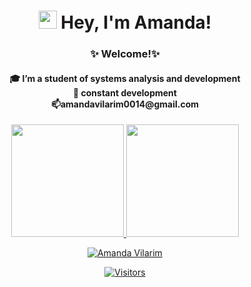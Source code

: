 <h1 align="center"><img src="https://github.com/TheDudeThatCode/TheDudeThatCode/blob/master/Assets/Hi.gif" width="29px"> Hey, I'm Amanda!</h1>
<h3 align = "center">✨ Welcome!✨
  

  <h4 align="center">🎓 I’m a student of systems analysis and development<br>
  🌱 constant development<br>
 📫amandavilarim0014@gmail.com
</h4>
 
   

<!---
devamanda-vilarim/devamanda-vilarim is a ✨ special ✨ repository because its `README.md` (this file) appears on your GitHub profile.
You can click the Preview link to take a look at your changes.
--->




 <div align="center" >
  <a href="https://github.com/devamanda-vilarim">
  <img height="180em" src="https://github-readme-stats.vercel.app/api?username=devamanda-vilarim&show_icons=true&theme=dracula&include_all_commits=true&count_private=true"/>
  <img height="180em" src="https://github-readme-stats.vercel.app/api/top-langs/?username=devamanda-vilarim&layout=compact&langs_count=16&theme=dracula"/>
<div>

  ![Amanda Vilarim](https://user-images.githubusercontent.com/79547623/131446500-3f269276-40a4-483e-8058-9ce66fe2d66c.jpg)

  [![Visitors](https://visitor-badge.glitch.me/badge?page_id=github/devamanda-vilarim)](https://github.com/devamanda-vilarim)
  

